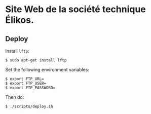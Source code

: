 # Site Web de la société technique Élikos.

## Deploy

Install `lftp`:

```
$ sudo apt-get install lftp
```

Set the following environment variables:

```
$ export FTP_URL=
$ export FTP_USER=
$ export FTP_PASSWORD=
```

Then do:

```
$ ./scripts/deploy.sh
```
